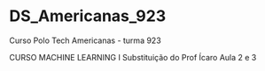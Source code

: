 # DS_Americanas_923
Curso Polo Tech Americanas - turma 923


CURSO MACHINE LEARNING I
Substituição do Prof Ícaro
Aula 2 e 3
